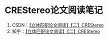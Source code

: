 # CREStereo论文阅读笔记
1. CSDN：[【立体匹配论文阅读】【二】CREStereo](https://blog.csdn.net/qq_42759162/article/details/124248507)
2. 知乎：[【立体匹配论文阅读】【二】CREStereo]()
